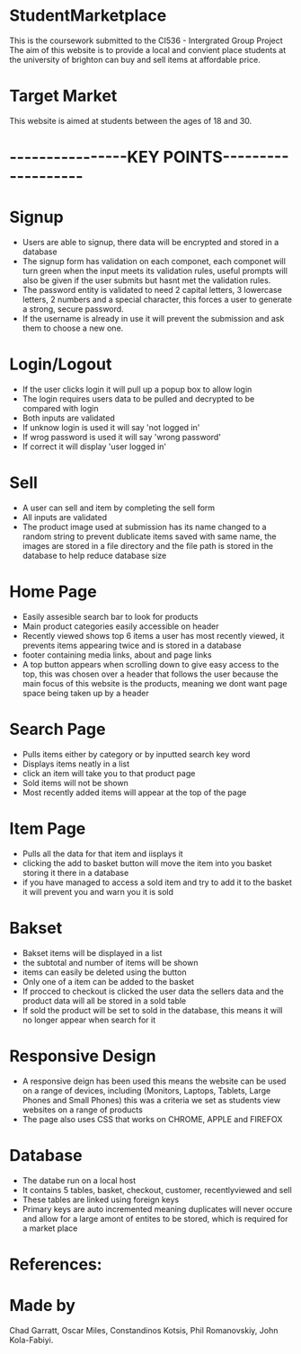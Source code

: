 # StudentMarketplace
This is the coursework submitted to the CI536 - Intergrated Group Project
The aim of this website is to provide a local and convient place students 
at the university of brighton can buy and sell items at affordable price.

# Target Market
This website is aimed at students between the ages of 18 and 30.

# ----------------KEY POINTS-------------------
# Signup
- Users are able to signup, there data will be encrypted and stored in a database
- The signup form has validation on each componet, 
each componet will turn green when the input meets its validation rules,
useful prompts will also be given if the user submits but hasnt met the validation rules.
- The password entity is validated to need 2 capital letters, 3 lowercase letters, 2 numbers and a special character, 
this forces a user to generate a strong, secure password.
- If the username is already in use it will prevent the submission and ask them to choose a new one.
# Login/Logout
- If the user clicks login it will pull up a popup box to allow login
- The login requires users data to be pulled and decrypted to be compared with login
- Both inputs are validated
- If unknow login is used it will say 'not logged in'
- If wrog password is used it will say 'wrong password'
- If correct it will display 'user logged in'
# Sell
- A user can sell and item by completing the sell form
- All inputs are validated
- The product image used at submission has its name changed to a random string to prevent dublicate 
items saved with same name, the images are stored in a file directory and the file path is 
stored in the database to help reduce database size
# Home Page
- Easily assesible search bar to look for products
- Main product categories easily accessible on header
- Recently viewed shows top 6 items a user has most recently viewed, 
it prevents items appearing twice and is stored in a database
- footer containing media links, about and page links
- A top button appears when scrolling down to give easy access to the top, this was chosen over 
a header that follows the user because the main focus of this website is the products, meaning we dont 
want page space being taken up by a header
# Search Page
- Pulls items either by category or by inputted search key word
- Displays items neatly in a list
- click an item will take you to that product page
- Sold items will not be shown
- Most recently added items will appear at the top of the page
# Item Page
- Pulls all the data for that item and iisplays it
- clicking the add to basket button will move the item into you basket storing it there in a database
- if you have managed to access a sold item and try to add it to the basket it will prevent you and 
warn you it is sold
# Bakset
- Bakset items will be displayed in a list
- the subtotal and number of items will be shown
- items can easily be deleted using the button
- Only one of a item can be added to the basket
- If procced to checkout is clicked the user data the sellers data and the product data will all 
be stored in a sold table
- If sold the product will be set to sold in the database, this means it will no longer appear when search 
for it
# Responsive Design
- A responsive deign has been used this means the website can be used on a range of devices, including 
(Monitors, Laptops, Tablets, Large Phones and Small Phones) this was a criteria we set as students view websites 
on a range of products
- The page also uses CSS that works on CHROME, APPLE and FIREFOX
# Database
- The databe run on a local host
- It contains 5 tables, basket, checkout, customer, recentlyviewed and sell
- These tables are linked using foreign keys
- Primary keys are auto incremented meaning duplicates will never occure and allow for a large amont of entites to be stored, 
which is required for a market place

# References:


# Made by 
Chad Garratt, Oscar Miles, Constandinos Kotsis, Phil Romanovskiy, John Kola-Fabiyi.